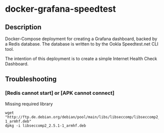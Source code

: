 # docker-grafana-speedtest

## Description

Docker-Compose deployment for creating a Grafana dashboard, backed by a Redis
database.  The database is written to by the Ookla Speedtest.net CLI tool.

The intention of this deployment is to create a simple Internet Health Check
Dashboard.

## Troubleshooting

### [Redis cannot start] or [APK cannot connect]

Missing required library

```shell
wget "http://ftp.de.debian.org/debian/pool/main/libs/libseccomp/libseccomp2_2.5.1-1_armhf.deb"
dpkg -i libseccomp2_2.5.1-1_armhf.deb
```
